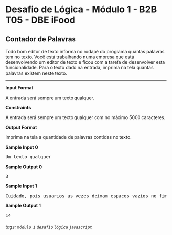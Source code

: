 # Desafio de Lógica - Módulo 1 - B2B T05 - DBE iFood

## Contador de Palavras

Todo bom editor de texto informa no rodapé do programa quantas palavras tem no texto. Você está trabalhando numa empresa que está desenvolvendo um editor de texto e ficou com a tarefa de desenvolver esta funcionalidade. Para o texto dado na entrada, imprima na tela quantas palavras existem neste texto.

---

**Input Format**

A entrada será sempre um texto qualquer.

**Constraints**

A entrada será sempre um texto qualquer com no máximo 5000 caracteres.

**Output Format**

Imprima na tela a quantidade de palavras contidas no texto.

**Sample Input 0**

<pre>
Um texto qualquer
</pre>

**Sample Output 0**

<pre>
3
</pre>

**Sample Input 1**

<pre>
Cuidado, pois usuarios as vezes deixam espacos vazios no fim do texto sem querer 
</pre>

**Sample Output 1**

<pre>
14
</pre>

###### tags: `módulo 1` `desafio` `lógica` `javascript`